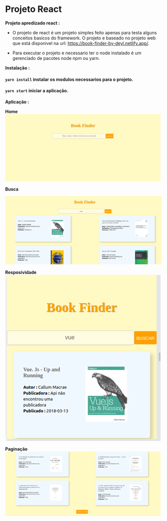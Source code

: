 # Projeto React

**Projeto apredizado react :**
  - O projeto de react é um projeto simples feito apenas para testa alguns conceitos basicos do framework.
  O projeto e baseado no projeto web que está disponivel na url: https://book-finder-by-deyl.netlify.app/.

  - Para executar o projeto e necessario ter o node instalado é um gerenciado de pacotes node npm ou yarn.

**Instalação :**
#### `yarn install` instalar os modulos necessarios para o projeto.

#### `yarn start` iniciar a aplicação.


**Aplicação :**

**Home**
<img src="https://github.com/fabio21777/react-book-finder-app/blob/main/assets/home.png?raw=true" width="500px"/>

**Busca**

<img src="https://github.com/fabio21777/react-book-finder-app/blob/main/assets/busca.png?raw=true"/>

**Resposividade**
<img src="https://github.com/fabio21777/react-book-finder-app/blob/main/assets/tela%20menor.png?raw=true" width="500px"/>

**Paginação**
<img src="https://github.com/fabio21777/react-book-finder-app/blob/main/assets/pagina%C3%A7%C3%A3o.png?raw=true" width="500px"/>






